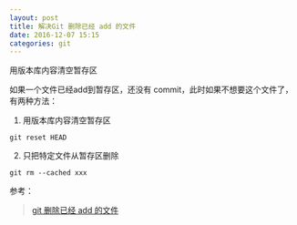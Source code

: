 ```yaml
---
layout: post
title: 解决Git 删除已经 add 的文件
date: 2016-12-07 15:15
categories: git
---
```


用版本库内容清空暂存区

如果一个文件已经add到暂存区，还没有 commit，此时如果不想要这个文件了，有两种方法：

1. 用版本库内容清空暂存区

```
git reset HEAD
```

2. 只把特定文件从暂存区删除

```
git rm --cached xxx
```

参考：

> [git 删除已经 add 的文件](http://blog.csdn.net/yang3wei/article/details/9399723)
